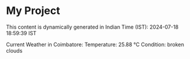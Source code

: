 # My Project

This content is dynamically generated in Indian Time (IST): 2024-07-18 18:59:39 IST


Current Weather in Coimbatore:
Temperature: 25.88 °C
Condition: broken clouds
